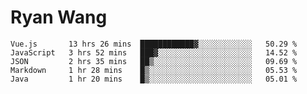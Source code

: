 # Ryan Wang

<!--START_SECTION:waka-->
```text
Vue.js       13 hrs 26 mins  ████████████▓░░░░░░░░░░░░   50.29 % 
JavaScript   3 hrs 52 mins   ███▓░░░░░░░░░░░░░░░░░░░░░   14.52 % 
JSON         2 hrs 35 mins   ██▒░░░░░░░░░░░░░░░░░░░░░░   09.69 % 
Markdown     1 hr 28 mins    █▒░░░░░░░░░░░░░░░░░░░░░░░   05.53 % 
Java         1 hr 20 mins    █▒░░░░░░░░░░░░░░░░░░░░░░░   05.01 % 
```
<!--END_SECTION:waka-->

